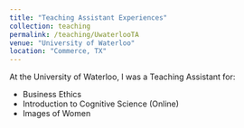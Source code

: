 ```yaml
---
title: "Teaching Assistant Experiences"
collection: teaching
permalink: /teaching/UwaterlooTA
venue: "University of Waterloo"
location: "Commerce, TX"
---
```


At the University of Waterloo, I was a Teaching Assistant for:
- Business Ethics
- Introduction to Cognitive Science (Online)
- Images of Women
